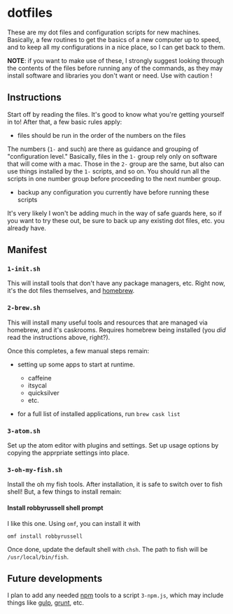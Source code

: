 # dotfiles

These are my dot files and configuration scripts for new machines. Basically, a few routines to get the basics of a new computer up to speed, and to keep all my configurations in a nice place, so I can get back to them. 

**NOTE**: if you want to make use of these, I strongly suggest looking through the contents of the files before running any of the commands, as they may install software and libraries you don't want or need. Use with caution !

## Instructions

Start off by reading the files. It's good to know what you're getting yourself in to! After that, a few basic rules apply:

- files should be run in the order of the numbers on the files

The numbers (`1-` and such) are there as guidance and grouping of "configuration level." Basically, files in the `1-` group rely only on software that will come with a mac. Those in the `2-` group are the same, but also can use things installed by the `1-` scripts, and so on. You should run all the scripts in one number group before proceeding to the next number group.

- backup any configuration you currently have before running these scripts

It's very likely I won't be adding much in the way of safe guards here, so if you want to try these out, be sure to back up any existing dot files, etc. you already have.

## Manifest

### `1-init.sh`

This will install tools that don't have any package managers, etc. Right now, it's the dot files themselves, and [homebrew](http://brew.sh).

### `2-brew.sh`

This will install many useful tools and resources that are managed via homebrew, and it's caskrooms. Requires homebrew being installed (you *did* read the instructions above, right?).

Once this completes, a few manual steps remain:

- setting up some apps to start at runtime.
	- caffeine
	- itsycal
	- quicksilver
	- etc.

- for a full list of installed applications, run `brew cask list`

### `3-atom.sh`

Set up the atom editor with plugins and settings. Set up usage options by copying the apprpriate settings into place.

### `3-oh-my-fish.sh`

Install the oh my fish tools. After installation, it is safe to switch over to fish shell! But, a few things to install remain:

#### Install robbyrussell shell prompt

I like this one. Using `omf`, you can install it with

	omf install robbyrussell
	
Once done, update the default shell with `chsh`. The path to fish will be `/usr/local/bin/fish`.

## Future developments

I plan to add any needed [npm](https://www.npmjs.com) tools to a script `3-npm.js`, which may include things like [gulp](http://gulpjs.com), [grunt](http://gruntjs.com), etc. 